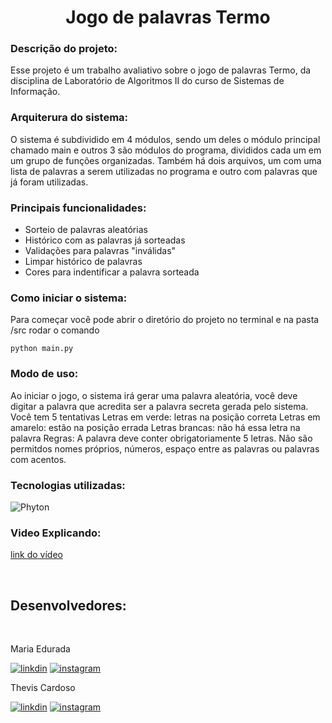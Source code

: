 <h1 align="center">
Jogo de palavras Termo </h1>

<h3>
Descrição do projeto:
</h3>

Esse projeto é um trabalho avaliativo sobre o jogo de palavras Termo, da disciplina de Laboratório de Algoritmos II do curso de Sistemas de Informação.

<h3>
Arquiterura do sistema:
</h3>

O sistema é subdividido em 4 módulos, sendo um deles o módulo principal chamado main e outros 3 são módulos do programa, divididos cada um em um grupo de funções organizadas.
Também há dois arquivos, um com uma lista de palavras a serem utilizadas no programa e outro com palavras que já foram utilizadas.

<h3>
Principais funcionalidades:
</h3>

- Sorteio de palavras aleatórias
- Histórico com as palavras já sorteadas
- Validações para palavras "inválidas"
- Limpar histórico de palavras
- Cores para indentificar a palavra sorteada

<h3>
  Como iniciar o sistema:
</h3>

Para começar você pode abrir o diretório do projeto no terminal e na pasta /src rodar o comando

```ssh
python main.py
```

<h3>
    Modo de uso:
</h3>

Ao iniciar o jogo, o sistema irá gerar uma palavra aleatória, você deve digitar a palavra que acredita ser a palavra secreta gerada pelo sistema.
Você tem 5 tentativas
Letras em verde: letras na posição correta
Letras em amarelo: estão na posição errada
Letras brancas: não há essa letra na palavra
Regras:
A palavra deve conter obrigatoriamente 5 letras.
Não são permitdos nomes próprios, números, espaço entre as palavras ou palavras com acentos.

<h3>
    Tecnologias utilizadas:
</h3>

<img src="https://img.shields.io/badge/Python-14354C?style=for-the-badge&logo=python&logoColor=white" alt="Phyton">

<h3>
     Video Explicando:
</h3>

[link do vídeo][1]

[1]: https://www.capcut.com/view/7304542396392407557?workspaceId=7304537845895675909 

<br>
<h2>
     Desenvolvedores:
</h2>
<br>

Maria Edurada

[![linkdin](https://img.shields.io/badge/LinkedIn-0077B5?style=for-the-badge&logo=linkedin&logoColor=white)](https://www.linkedin.com/in/maria-eduarda-mello-a218b4268/)
[![instagram](https://img.shields.io/badge/Instagram-E4405F?style=for-the-badge&logo=instagram&logoColor=white)](https://www.instagram.com/eduardamello___/?utm_source=ig_web_button_share_sheet&igshid=OGQ5ZDc2ODk2ZA==)

Thevis Cardoso

[![linkdin](https://img.shields.io/badge/LinkedIn-0077B5?style=for-the-badge&logo=linkedin&logoColor=white)](https://www.linkedin.com/in/thevis-cardoso)
[![instagram](https://img.shields.io/badge/Instagram-E4405F?style=for-the-badge&logo=instagram&logoColor=white)](https://www.instagram.com/cardoso_ts07/?utm_source=ig_web_button_share_sheet&igshid=OGQ5ZDc2ODk2ZA==)
